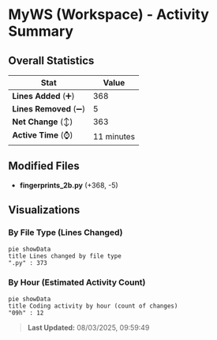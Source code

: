 # MyWS (Workspace) - Activity Summary 

## Overall Statistics

| Stat                   | Value                                                             |
| ---------------------- | ----------------------------------------------------------------- |
| **Lines Added** (➕)   | 368                                          |
| **Lines Removed** (➖) | 5                                        |
| **Net Change** (↕)    | 363                |
| **Active Time** (⌚)   | 11 minutes |


## Modified Files
- **fingerprints_2b.py** (+368, -5)

## Visualizations

### By File Type (Lines Changed)

```mermaid
pie showData
title Lines changed by file type
".py" : 373
```

### By Hour (Estimated Activity Count)

```mermaid
pie showData
title Coding activity by hour (count of changes)
"09h" : 12
```


> **Last Updated:** 08/03/2025, 09:59:49